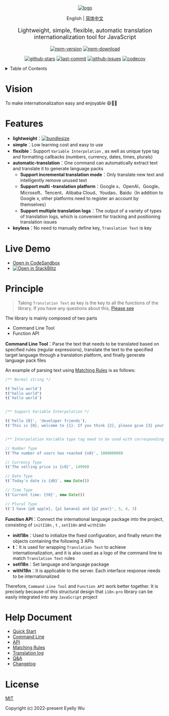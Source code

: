 <div align="center">
  
[![logo](https://s3.bmp.ovh/imgs/2022/06/25/3a1c742f283cf28e.png "logo")](https://github.com/eyelly-wu/i18n-pro "github")


English | [简体中文](https://github.com/eyelly-wu/i18n-pro/blob/v2.0.0-alpha.5/README_zh-CN.md)


  <p style="font-size: 18px;">Lightweight, simple, flexible, automatic translation internationalization tool for JavaScript</p>

[![npm-version](https://img.shields.io/npm/v/i18n-pro.svg?style=flat-square "npm-version")](https://www.npmjs.com/package/i18n-pro "npm")
[![npm-download](https://img.shields.io/npm/dm/i18n-pro "npm-download")](https://www.npmjs.com/package/i18n-pro "npm")

[![github-stars](https://img.shields.io/github/stars/eyelly-wu/i18n-pro?style=social "github-stars")](https://github.com/eyelly-wu/i18n-pro/stargazers "github-stars")
[![last-commit](https://img.shields.io/github/last-commit/eyelly-wu/i18n-pro/dev "last-commit")](https://github.com/eyelly-wu/i18n-pro/commits/dev "last-commit")
[![github-issues](https://img.shields.io/github/issues-raw/eyelly-wu/i18n-pro "github-issues")](https://github.com/eyelly-wu/i18n-pro/issues "github-issues")
[![codecov](https://codecov.io/gh/eyelly-wu/i18n-pro/branch/main/graph/badge.svg?token=758C46SIE7 "codecov")](https://codecov.io/gh/eyelly-wu/i18n-pro "codecov")

</div>
<details >
  <summary>Table of Contents</summary>

  [Vision](#vision)<br/>
  [Features](#features)<br/>
  [Live Demo](#live-demo)<br/>
  [Principle](#principle)<br/>
  [Help Document](#help-document)<br/>
  [License](#license)<br/>

</details>


# Vision
To make internationalization easy and enjoyable 😄💪🏻
# Features

* **lightweight**：[![bundlesize](https://img.shields.io/bundlephobia/minzip/i18n-pro?color=brightgreen&style=plastic "bundlesize")](https://bundlephobia.com/package/i18n-pro "bundlesize")
* **simple**：Low learning cost and easy to use
* **flexible**：Support  `Variable Interpolation` , as well as unique type tag and formatting callbacks (numbers, currency, dates, times, plurals)
* **automatic-translation**：One command can automatically extract text and translate it to generate language packs
   * **Support incremental translation mode**：Only translate new text and intelligently remove unused text
   * **Support multi -translation platform**：Google x、OpenAI、Google、Microsoft、Tencent、Alibaba Cloud、Youdao、Baidu（In addition to Google x, other platforms need to register an account by themselves）
   * **Support multiple translation logs**：The output of a variety of types of translation logs, which is convenient for tracking and positioning translation issues
* **keyless**：No need to manually define key,  `Translation Text`  is key


# Live Demo

* [Open in CodeSandbox](https://codesandbox.io/p/github/eyelly-wu/i18n-pro-react-demo/main?file=README.md)
* [![Open in StackBlitz](https://developer.stackblitz.com/img/open_in_stackblitz_small.svg "Open in StackBlitz")](https://stackblitz.com/edit/i18n-pro-react-demo?file=README.md)


# Principle

>Taking  `Translation Text`  as key is the key to all the functions of the library. If you have any questions about this, [Please see](https://github.com/eyelly-wu/i18n-pro/blob/v2.0.0-alpha.5/docs/dist/Q&A.md)

The library is mainly composed of two parts
* Command Line Tool
* Function API

**Command Line Tool**：Parse the text that needs to be translated based on specified rules (regular expressions), translate the text to the specified target language through a translation platform, and finally generate language pack files

An example of parsing text using  [Matching Rules](https://github.com/eyelly-wu/i18n-pro/blob/v2.0.0-alpha.5/docs/dist/MATCH_RULE.md)  is as follows:
```js
/** Normal string */

t('hello world')
t("hello world")
t(`hello world`)


/** Support Variable Interpolation */

t('hello {0}', 'developer friends'),
t('This is {0}, welcome to {1}. If you think {2}, please give {3} your support', ' `i18n-pro` ', 'use', `it's good`, ' ⭐️ ')


/** Interpolation Variable type tag need to be used with corresponding formatting callbacks */

// Number Type
t('The number of users has reached {n0}', 100000000)

// Currency Type
t('The selling price is {c0}', 14999)

// Date Type
t(`Today's date is {d0}`, new Date())

// Time Type
t('Current time: {t0}', new Date())

// Plural Type
t('I have {p0 apple}, {p1 banana} and {p2 pear}', 5, 4, 3) 
```
**Function API**：Connect the international language package into the project, consisting of  `initI18n` ,  `t` ,  `setI18n`  and  `withI18n` 
* **initI18n**：Used to initialize the fixed configuration, and finally return the objects containing the following 3 APIs
* **t**：It is used for wrapping  `Translation Text`  to achieve internationalization, and it is also used as a logo of the command line to match  `Translation Text`  rules
* **setI18n**：Set language and language package
* **withI18n**：It is applicable to the server. Each interface response needs to be internationalized

Therefore,  `Command Line Tool`  and  `Function API`  work better together. It is precisely because of this structural design that  `i18n-pro`  library can be easily integrated into any  `JavaScript`  project
# Help Document

* [Quick Start](https://github.com/eyelly-wu/i18n-pro/blob/v2.0.0-alpha.5/docs/dist/USAGE.md)
* [Command Line](https://github.com/eyelly-wu/i18n-pro/blob/v2.0.0-alpha.5/docs/dist/COMMAND_LINE.md)
* [API](https://github.com/eyelly-wu/i18n-pro/blob/v2.0.0-alpha.5/docs/dist/API.md)
* [Matching Rules](https://github.com/eyelly-wu/i18n-pro/blob/v2.0.0-alpha.5/docs/dist/MATCH_RULE.md)
* [Translation log](https://github.com/eyelly-wu/i18n-pro/blob/v2.0.0-alpha.5/docs/dist/OUTPUT_LOG.md)
* [Q&A](https://github.com/eyelly-wu/i18n-pro/blob/v2.0.0-alpha.5/docs/dist/Q&A.md)
* [Changelog](https://github.com/eyelly-wu/i18n-pro/blob/v2.0.0-alpha.5/docs/dist/CHANGELOG.md)


# License
[MIT](./LICENSE)

Copyright (c) 2022-present Eyelly Wu
